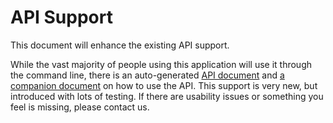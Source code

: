 # API Support

This document will enhance the existing API support.

While the vast majority of people using this application will use it through the
command line, there is an auto-generated
[API document](https://github.com/jackdewinter/pymarkdown/blob/main/docs/api.md)
and
[a companion document](https://github.com/jackdewinter/pymarkdown/blob/main/docs/api-usage.md)
on how to use the API. This support is very new, but introduced with lots of
testing. If there are usability issues or something you feel is missing, please
contact us.
